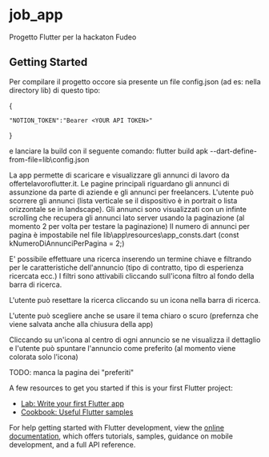 # job_app

Progetto Flutter per la hackaton Fudeo

## Getting Started

Per compilare il progetto occore sia presente un file config.json (ad es: nella directory lib)
di questo tipo: 

{

    "NOTION_TOKEN":"Bearer <YOUR API TOKEN>"
    
}

e lanciare la build con il seguente comando:
flutter build apk  --dart-define-from-file=lib\config.json

La app permette di scaricare e visualizzare gli annunci di lavoro da offertelavoroflutter.it.
Le pagine principali riguardano gli annunci di assunzione da parte di aziende e gli annunci per freelancers.
L'utente può scorrere gli annunci (lista verticale se il dispositivo è in portrait o lista orizzontale se in landscape).
Gli annunci sono visualizzati con un infinte scrolling che recupera gli annunci lato server usando la paginazione (al momento 2 per volta per testare la paginazione)
Il numero di annunci per pagina è impostabile nel file lib\app\resources\app_consts.dart (const kNumeroDiAnnunciPerPagina = 2;)

E' possibile effettuare una ricerca inserendo un termine chiave e filtrando per le caratteristiche dell'annuncio (tipo di contratto, tipo di esperienza ricercata ecc.)
I filtri sono attivabili cliccando sull'icona filtro al fondo della barra di ricerca.

L'utente può resettare la ricerca cliccando su un icona nella barra di ricerca.

L'utente può scegliere anche se usare il tema chiaro o scuro (prefernza che viene salvata anche alla chiusura della app)

Cliccando su un'icona al centro di ogni annuncio se ne visualizza il dettaglio e l'utente può spuntare l'annuncio come preferito (al momento viene colorata solo l'icona)

TODO: manca la pagina dei "preferiti"

A few resources to get you started if this is your first Flutter project:

- [Lab: Write your first Flutter app](https://docs.flutter.dev/get-started/codelab)
- [Cookbook: Useful Flutter samples](https://docs.flutter.dev/cookbook)

For help getting started with Flutter development, view the
[online documentation](https://docs.flutter.dev/), which offers tutorials,
samples, guidance on mobile development, and a full API reference.
